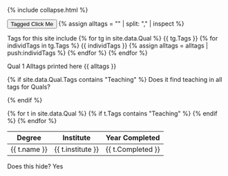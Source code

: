 
{% include collapse.html %}


<button onclick='hideTableLine("Teaching")'>Tagged Click Me</button>
{% assign alltags = "" | split: "," | inspect %}


Tags for this site include 
{% for tg in site.data.Qual %}
    {{ tg.Tags }}
    {% for individTags in tg.Tags %}
        {{ individTags }}
        {% assign alltags = alltags | push:individTags %}
    {% endfor %}
{% endfor %}

Qual 1 Alltags printed here
{{ alltags }}



{% if site.data.Qual.Tags contains "Teaching" %}
Does it find teaching in all tags for Quals?

{% endif %}

<table>
<thead>
  <tr>
    <th>Degree</th>
    <th>Institute</th>
    <th>Year Completed</th>
  </tr>
</thead>
<tbody>    
{% for t in site.data.Qual %}
    {% if t.Tags contains "Teaching" %}
    <tr class="Teaching">
    <td>{{ t.name }}</td>
    <td>{{ t.institute }}</td>
    <td>{{ t.Completed }}</td>
  </tr>
    {% endif %}
{% endfor %}

</tbody>
  </table>



<div class="Teaching Communications">
  Does this hide?  Yes 
</div>
